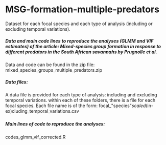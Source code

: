 # MSG-formation-multiple-predators
Dataset for each focal species and each type of analysis (including or excluding temporal variations). 

##### Data and main code lines to reproduce the analyses (GLMM and VIF estimates) of the article: Mixed-species group formation in response to different predators in the South African savannahs by Prugnolle et al.

Data and code can be found in the zip file: mixed_species_groups_multiple_predators.zip

##### Data files:

A data file is provided for each type of analysis: including and excluding temporal variations. within each of these folders,
there is a file for each focal species. Each file name is of the form: focal_"species"_scaled_(in-ex)cluding_temporal_variations.csv

##### 

##### Main lines of code to reproduce the analyses:

codes_glmm_vif_corrected.R


